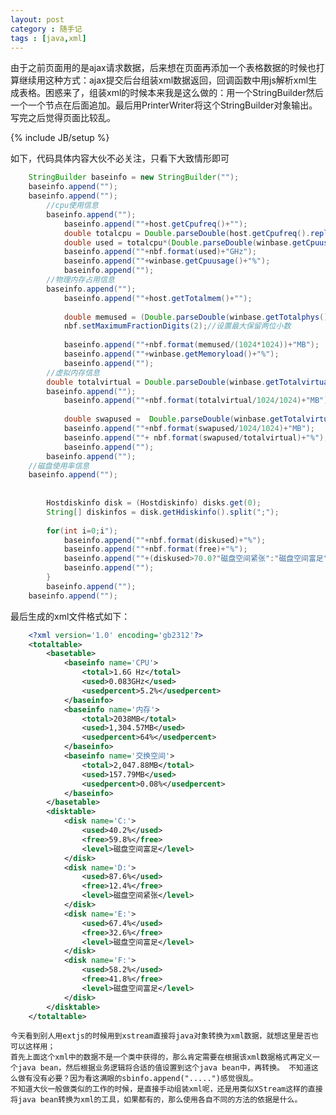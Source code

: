```yaml
---
layout: post
category : 随手记 
tags : [java,xml]
---
```


由于之前页面用的是ajax请求数据，后来想在页面再添加一个表格数据的时候也打算继续用这种方式：ajax提交后台组装xml数据返回，回调函数中用js解析xml生成表格。困惑来了，组装xml的时候本来我是这么做的：用一个StringBuilder然后一个一个节点在后面追加。最后用PrinterWriter将这个StringBuilder对象输出。写完之后觉得页面比较乱。 
<!--break-->


{% include JB/setup %}

如下，代码具体内容大伙不必关注，只看下大致情形即可

```java
    StringBuilder baseinfo = new StringBuilder("");
    baseinfo.append("");
    baseinfo.append("");
        //cpu使用信息
        baseinfo.append("");
            baseinfo.append(""+host.getCpufreq()+"");
            double totalcpu = Double.parseDouble(host.getCpufreq().replace("G Hz", ""));
            double used = totalcpu*(Double.parseDouble(winbase.getCpuusage())/100);
            baseinfo.append(""+nbf.format(used)+"GHz");
            baseinfo.append(""+winbase.getCpuusage()+"%");
            baseinfo.append("");
        //物理内存占用信息
        baseinfo.append("");
            baseinfo.append(""+host.getTotalmem()+"");
    
            double memused = (Double.parseDouble(winbase.getTotalphys())-(Double.parseDouble(winbase.getAvailphys())));
            nbf.setMaximumFractionDigits(2);//设置最大保留两位小数
    
            baseinfo.append(""+nbf.format(memused/(1024*1024))+"MB");
            baseinfo.append(""+winbase.getMemoryload()+"%");
            baseinfo.append("");
        //虚拟内存信息
        double totalvirtual = Double.parseDouble(winbase.getTotalvirtual());
        baseinfo.append("");
            baseinfo.append(""+nbf.format(totalvirtual/1024/1024)+"MB");
    
            double swapused =  Double.parseDouble(winbase.getTotalvirtual())-(Double.parseDouble(winbase.getAvailvirtual()));
            baseinfo.append(""+nbf.format(swapused/1024/1024)+"MB");
            baseinfo.append(""+ nbf.format(swapused/totalvirtual)+"%");
            baseinfo.append("");
        baseinfo.append("");
    //磁盘使用率信息
    baseinfo.append("");
    
    
        Hostdiskinfo disk = (Hostdiskinfo) disks.get(0);
        String[] diskinfos = disk.getHdiskinfo().split(";");
    
        for(int i=0;i");
            baseinfo.append(""+nbf.format(diskused)+"%");
            baseinfo.append(""+nbf.format(free)+"%");
            baseinfo.append(""+(diskused>70.0?"磁盘空间紧张":"磁盘空间富足")+"");
            baseinfo.append("");
        }
        baseinfo.append("");
    baseinfo.append("");
```
最后生成的xml文件格式如下： 

```xml
    <?xml version='1.0' encoding='gb2312'?>
    <totaltable>
        <basetable>
            <baseinfo name='CPU'>
                <total>1.6G Hz</total>
                <used>0.083GHz</used>
                <usedpercent>5.2%</usedpercent>
            </baseinfo>
            <baseinfo name='内存'>
                <total>2038MB</total>
                <used>1,304.57MB</used>
                <usedpercent>64%</usedpercent>
            </baseinfo>
            <baseinfo name='交换空间'>
                <total>2,047.88MB</total>
                <used>157.79MB</used>
                <usedpercent>0.08%</usedpercent>
            </baseinfo>
        </basetable>
        <disktable>
            <disk name='C:'>
                <used>40.2%</used>
                <free>59.8%</free>
                <level>磁盘空间富足</level>
            </disk>
            <disk name='D:'>
                <used>87.6%</used>
                <free>12.4%</free>
                <level>磁盘空间紧张</level>
            </disk>
            <disk name='E:'>
                <used>67.4%</used>
                <free>32.6%</free>
                <level>磁盘空间富足</level>
            </disk>
            <disk name='F:'>
                <used>58.2%</used>
                <free>41.8%</free>
                <level>磁盘空间富足</level>
            </disk>
        </disktable>
    </totaltable>
```
    今天看到别人用extjs的时候用到xstream直接将java对象转换为xml数据，就想这里是否也可以这样用；
    首先上面这个xml中的数据不是一个类中获得的，那么肯定需要在根据该xml数据格式再定义一个java bean，然后根据业务逻辑将合适的值设置到这个java bean中，再转换。 不知道这么做有没有必要？因为看这满眼的sbinfo.append(".....")感觉很乱。
    不知道大伙一般做类似的工作的时候，是直接手动组装xml呢，还是用类似XStream这样的直接将java bean转换为xml的工具，如果都有的，那么使用各自不同的方法的依据是什么。